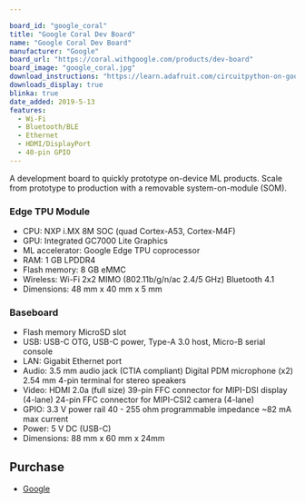 ```yaml
---

board_id: "google_coral"
title: "Google Coral Dev Board"
name: "Google Coral Dev Board"
manufacturer: "Google"
board_url: "https://coral.withgoogle.com/products/dev-board"
board_image: "google_coral.jpg"
download_instructions: "https://learn.adafruit.com/circuitpython-on-google-coral-linux-blinka"
downloads_display: true
blinka: true
date_added: 2019-5-13
features:
  - Wi-Fi
  - Bluetooth/BLE
  - Ethernet
  - HDMI/DisplayPort
  - 40-pin GPIO
---
```


A development board to quickly prototype on-device ML products. Scale from prototype to production with a removable system-on-module (SOM).

### Edge TPU Module

- CPU: NXP i.MX 8M SOC (quad Cortex-A53, Cortex-M4F)
- GPU: Integrated GC7000 Lite Graphics
- ML accelerator: Google Edge TPU coprocessor
- RAM: 1 GB LPDDR4
- Flash memory: 8 GB eMMC
- Wireless: Wi-Fi 2x2 MIMO (802.11b/g/n/ac 2.4/5 GHz) Bluetooth 4.1
- Dimensions: 48 mm x 40 mm x 5 mm

### Baseboard

- Flash memory MicroSD slot
- USB: USB-C OTG, USB-C power, Type-A 3.0 host,  Micro-B serial console
- LAN: Gigabit Ethernet port
- Audio: 3.5 mm audio jack (CTIA compliant) Digital PDM microphone (x2) 2.54 mm 4-pin terminal for stereo speakers
- Video: HDMI 2.0a (full size) 39-pin FFC connector for MIPI-DSI display (4-lane) 24-pin FFC connector for MIPI-CSI2 camera (4-lane)
- GPIO: 3.3 V power rail 40 - 255 ohm programmable impedance ~82 mA max current
- Power: 5 V DC (USB-C)
- Dimensions:	88 mm x 60 mm x 24mm

## Purchase

* [Google](https://coral.withgoogle.com/products/dev-board)
